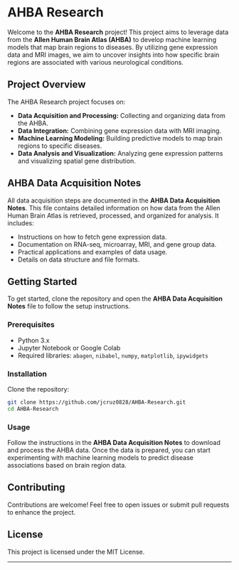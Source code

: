 # AHBA Research

Welcome to the **AHBA Research** project! This project aims to leverage data from the **Allen Human Brain Atlas (AHBA)** to develop machine learning models that map brain regions to diseases. By utilizing gene expression data and MRI images, we aim to uncover insights into how specific brain regions are associated with various neurological conditions.

## Project Overview

The AHBA Research project focuses on:
- **Data Acquisition and Processing:** Collecting and organizing data from the AHBA.
- **Data Integration:** Combining gene expression data with MRI imaging.
- **Machine Learning Modeling:** Building predictive models to map brain regions to specific diseases.
- **Data Analysis and Visualization:** Analyzing gene expression patterns and visualizing spatial gene distribution.

## AHBA Data Acquisition Notes

All data acquisition steps are documented in the **AHBA Data Acquisition Notes**. This file contains detailed information on how data from the Allen Human Brain Atlas is retrieved, processed, and organized for analysis. It includes:
- Instructions on how to fetch gene expression data.
- Documentation on RNA-seq, microarray, MRI, and gene group data.
- Practical applications and examples of data usage.
- Details on data structure and file formats.

## Getting Started

To get started, clone the repository and open the **AHBA Data Acquisition Notes** file to follow the setup instructions.

### Prerequisites
- Python 3.x
- Jupyter Notebook or Google Colab
- Required libraries: `abagen`, `nibabel`, `numpy`, `matplotlib`, `ipywidgets`

### Installation
Clone the repository:
```bash
git clone https://github.com/jcruz0828/AHBA-Research.git
cd AHBA-Research
```

### Usage
Follow the instructions in the **AHBA Data Acquisition Notes** to download and process the AHBA data. Once the data is prepared, you can start experimenting with machine learning models to predict disease associations based on brain region data.

## Contributing
Contributions are welcome! Feel free to open issues or submit pull requests to enhance the project.

## License
This project is licensed under the MIT License.

---
